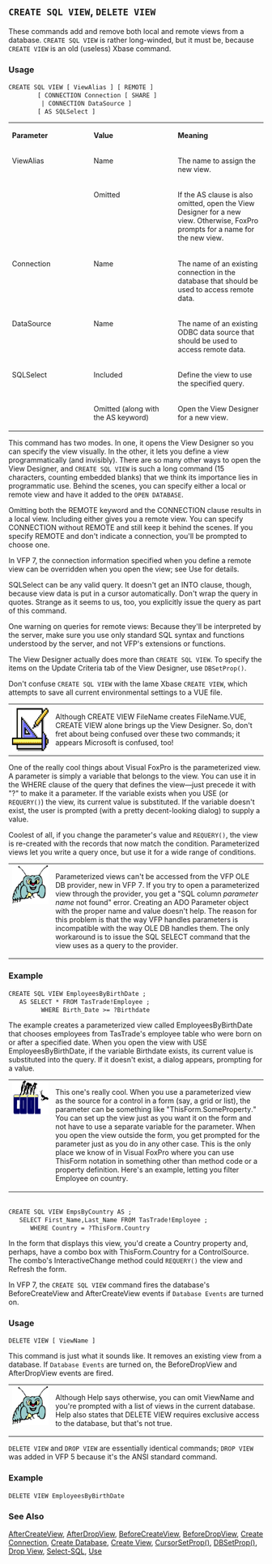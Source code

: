 ## `CREATE SQL VIEW`, `DELETE VIEW`

These commands add and remove both local and remote views from a database. `CREATE SQL VIEW` is rather long-winded, but it must be, because `CREATE VIEW` is an old (useless) Xbase command.

### Usage

```foxpro
CREATE SQL VIEW [ ViewAlias ] [ REMOTE ]
        [ CONNECTION Connection [ SHARE ]
         | CONNECTION DataSource ]
        [ AS SQLSelect ]
```
<table>
<tr>
  <td width="32%" valign="top">
  <p><b>Parameter</b></p>
  </td>
  <td width="23%" valign="top">
  <p><b>Value</b></p>
  </td>
  <td width="45%" valign="top">
  <p><b>Meaning</b></p>
  </td>
 </tr>
<tr>
  <td width="32%" rowspan="2" valign="top">
  <p>ViewAlias</p>
  </td>
  <td width="23%" valign="top">
  <p>Name</p>
  </td>
  <td width="45%" valign="top">
  <p>The name to assign the new view. </p>
  </td>
 </tr>
<tr>
  <td width="33%" valign="top">
  <p>Omitted</p>
  </td>
  <td width="67%" valign="top">
  <p>If the AS clause is also omitted, open the View Designer for a new view. Otherwise, FoxPro prompts for a name for the new view.</p>
  </td>
 </tr>
<tr>
  <td width="32%" valign="top">
  <p>Connection</p>
  </td>
  <td width="23%" valign="top">
  <p>Name</p>
  </td>
  <td width="45%" valign="top">
  <p>The name of an existing connection in the database that should be used to access remote data.</p>
  </td>
 </tr>
<tr>
  <td width="32%" valign="top">
  <p>DataSource</p>
  </td>
  <td width="23%" valign="top">
  <p>Name</p>
  </td>
  <td width="45%" valign="top">
  <p>The name of an existing ODBC data source that should be used to access remote data.</p>
  </td>
 </tr>
<tr>
  <td width="32%" rowspan="2" valign="top">
  <p>SQLSelect</p>
  </td>
  <td width="23%" valign="top">
  <p>Included</p>
  </td>
  <td width="45%" valign="top">
  <p>Define the view to use the specified query.</p>
  </td>
 </tr>
<tr>
  <td width="33%" valign="top">
  <p>Omitted (along with the AS keyword)</p>
  </td>
  <td width="67%" valign="top">
  <p>Open the View Designer for a new view.</p>
  </td>
 </tr>
</table>

This command has two modes. In one, it opens the View Designer so you can specify the view visually. In the other, it lets you define a view programmatically (and invisibly). There are so many other ways to open the View Designer, and `CREATE SQL VIEW` is such a long command (15 characters, counting embedded blanks) that we think its importance lies in programmatic use. Behind the scenes, you can specify either a local or remote view and have it added to the `OPEN DATABASE`.

Omitting both the REMOTE keyword and the CONNECTION clause results in a local view. Including either gives you a remote view. You can specify CONNECTION without REMOTE and still keep it behind the scenes. If you specify REMOTE and don't indicate a connection, you'll be prompted to choose one.

In VFP 7, the connection information specified when you define a remote view can be overridden when you open the view; see Use for details.

SQLSelect can be any valid query. It doesn't get an INTO clause, though, because view data is put in a cursor automatically. Don't wrap the query in quotes. Strange as it seems to us, too, you explicitly issue the query as part of this command. 

One warning on queries for remote views: Because they'll be interpreted by the server, make sure you use only standard SQL syntax and functions understood by the server, and not VFP's extensions or functions.

The View Designer actually does more than `CREATE SQL VIEW`. To specify the items on the Update Criteria tab of the View Designer, use `DBSetProp()`.

Don't confuse `CREATE SQL VIEW` with the lame Xbase `CREATE VIEW`, which attempts to save all current environmental settings to a VUE file.

<table>
<tr>
  <td width="17%" valign="top">
<img width="94" height="93" src="design.gif">
  </td>
  <td width="83%">
  <p>Although CREATE VIEW FileName creates FileName.VUE, CREATE VIEW alone brings up the View Designer. So, don't fret about being confused over these two commands; it appears Microsoft is confused, too!</p>
  </td>
 </tr>
</table>

One of the really cool things about Visual FoxPro is the parameterized view. A parameter is simply a variable that belongs to the view. You can use it in the WHERE clause of the query that defines the view&mdash;just precede it with "?" to make it a parameter. If the variable exists when you USE (or `REQUERY()`) the view, its current value is substituted. If the variable doesn't exist, the user is prompted (with a pretty decent-looking dialog) to supply a value.

Coolest of all, if you change the parameter's value and `REQUERY()`, the view is re-created with the records that now match the condition. Parameterized views let you write a query once, but use it for a wide range of conditions.

<table>
<tr>
  <td width="17%" valign="top">
<img width="95" height="77" src="bug.gif">
  </td>
  <td width="83%">
  <p>Parameterized views can't be accessed from the VFP OLE DB provider, new in VFP 7. If you try to open a parameterized view through the provider, you get a &quot;SQL column <i>parameter name</i> not found&quot; error. Creating an ADO Parameter object with the proper name and value doesn't help. The reason for this problem is that the way VFP handles parameters is incompatible with the way OLE DB handles them. The only workaround is to issue the SQL SELECT command that the view uses as a query to the provider.</p>
  </td>
 </tr>
</table>

### Example

```foxpro
CREATE SQL VIEW EmployeesByBirthDate ;
   AS SELECT * FROM TasTrade!Employee ;
         WHERE Birth_Date >= ?Birthdate
```

The example creates a parameterized view called EmployeesByBirthDate that chooses employees from TasTrade's employee table who were born on or after a specified date. When you open the view with USE EmployeesByBirthDate, if the variable Birthdate exists, its current value is substituted into the query. If it doesn't exist, a dialog appears, prompting for a value.

<table>
<tr>
  <td width="17%" valign="top">
<img width="114" height="67" src="cool.gif">
  </td>
  <td width="83%">
  <p>This one's really cool. When you use a parameterized view as the source for a control in a form (say, a grid or list), the parameter can be something like &quot;ThisForm.SomeProperty.&quot; You can set up the view just as you want it on the form and not have to use a separate variable for the parameter. When you open the view outside the form, you get prompted for the parameter just as you do in any other case. This is the only place we know of in Visual FoxPro where you can use ThisForm notation in something other than method code or a property definition. Here's an example, letting you filter Employee on country.</p>
  </td>
 </tr>
</table>

```foxpro
 
CREATE SQL VIEW EmpsByCountry AS ;
   SELECT First_Name,Last_Name FROM TasTrade!Employee ;
      WHERE Country = ?ThisForm.Country
```
In the form that displays this view, you'd create a Country property and, perhaps, have a combo box with ThisForm.Country for a ControlSource. The combo's InteractiveChange method could `REQUERY()` the view and Refresh the form.

In VFP 7, the `CREATE SQL VIEW` command fires the database's BeforeCreateView and AfterCreateView events if `Database Events` are turned on.

### Usage

```foxpro
DELETE VIEW [ ViewName ]
```

This command is just what it sounds like. It removes an existing view from a database. If `Database Events` are turned on, the BeforeDropView and AfterDropView events are fired.

<table>
<tr>
  <td width="17%" valign="top">
<img width="95" height="77" src="bug.gif">
  </td>
  <td width="83%">
  <p>Although Help says otherwise, you can omit ViewName and you're prompted with a list of views in the current database. Help also states that DELETE VIEW requires exclusive access to the database, but that's not true.</p>
  </td>
 </tr>
</table>

`DELETE VIEW` and `DROP VIEW` are essentially identical commands; `DROP VIEW` was added in VFP 5 because it's the ANSI standard command.

### Example

```foxpro
DELETE VIEW EmployeesByBirthDate
```
### See Also

[AfterCreateView](s4g841.md), [AfterDropView](s4g846.md), [BeforeCreateView](s4g841.md), [BeforeDropView](s4g846.md), [Create Connection](s4g344.md), [Create Database](s4g315.md), [Create View](s4g107.md), [CursorSetProp()](s4g348.md), [DBSetProp()](s4g350.md), [Drop View](s4g693.md), [Select-SQL](s4g088.md), [Use](s4g424.md)